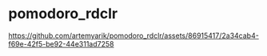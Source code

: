# pomodoro_rdclr  


https://github.com/artemyarik/pomodoro_rdclr/assets/86915417/2a34cab4-f69e-42f5-be92-44e311ad7258

